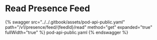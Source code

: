 # Read Presence Feed

{% swagger src="../../.gitbook/assets/pod-api-public.yaml" path="/v1/presence/feed/{feedId}/read" method="get" expanded="true" fullWidth="true" %} pod-api-public.yaml {% endswagger %}
